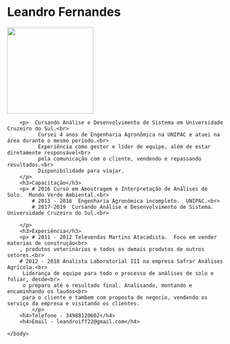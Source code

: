 

 <!DOCTYPE html>
 <html lang="pt-br">
    <head> 
        <meta charset="UTF-8"/>
        <title>Curriculo</title>
    </head>
    <body>
        <h1>Leandro Fernandes</h1> 
     <img src="leandro.png" widht="400" height="200"> 
     
        <p>  Cursando​ ​Análise​ ​e​ ​Desenvolvimento​ ​de​ ​Sistema​ ​em​ ​Universidade​ ​Cruzeiro​ ​do​ ​Sul.<br>
              Cursei​ ​4​ ​anos​ ​de​ ​Engenharia​ ​Agronômica​ ​na​ ​UNIPAC​ ​e​ ​atuei​ ​na​ ​área​ ​durante​ ​o​ ​mesmo​ ​período.<br>
              Experiência como gestor e líder de equipe, além de estar diretamente responsável<br>
              pela comunicação​ ​com​ ​o​ ​cliente,​ ​vendendo​ ​e​ ​repassando​ ​resultados.<br>
              Disponibilidade​ ​para​ ​viajar.  
        </p>
        <h3>Capacitação</h3>
        <p> # 2016 Curso​ ​em​ ​Amostragem​ ​e​ ​Interpretação​ ​de​ ​Análises​ ​de​ ​Solo.  Mundo​ ​Verde​ ​Ambiental.<br>    
            # 2013​ ​-​ ​2016  Engenharia​ ​Agronômica​ ​incompleto.  UNIPAC.<br>
            # 2017-2019  Cursando​ ​Análise​ ​e​ ​Desenvolvimento​ ​de​ ​Sistema.  Universidade​ ​Cruzeiro​ ​do​ ​Sul.<br> 
                
        </p>
        <h3>Experiência</h3>    
        <p> # 2011 - 2012 Televendas​ ​Martins​ ​Atacadista.  Foco em vender materias de construção<br>
        , produtos veterinários e todos os demais produtos de outros​ ​setores.<br>    
        # 2012 - 2018 Analista​ ​Laboratorial​ ​III​ ​na​ ​empresa​ ​Safrar​ ​Análises​ ​Agrícola.<br>
         Liderança de equipe para todo o processo de análises de solo e foliar, desde<br>
         o preparo até o resultado​ ​final.​ ​Analisando,​ ​montando​ ​e​ ​encaminhando​ ​os​ ​laudos​<br>
         ​para​ ​o​ ​cliente e tambem com proposta de negocio, vendendo os serviço da empresa e visitando os clientes.
            </p>
        <h4>Telefone - 34988120602</h4>
        <h4>Email - leandroiff22@gmail.com</h4>

    </body>
</html>
